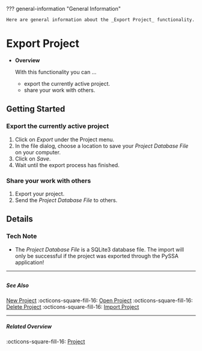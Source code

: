 ??? general-information "General Information"
    
    Here are general information about the _Export Project_ functionality.

# Export Project
<div class="grid cards" markdown>

-   __Overview__

     With this functionality you can ...

    - export the currently active project.
    - share your work with others.


</div>

## Getting Started
### Export the currently active project
1. Click on _Export_ under the Project menu.
2. In the file dialog, choose a location to save your _Project Database File_ on your computer.
3. Click on _Save_.
4. Wait until the export process has finished.

### Share your work with others
1. Export your project.
2. Send the _Project Database File_ to others.

## Details
### Tech Note
- The _Project Database File_ is a SQLite3 database file. The import will only be successful if the project was exported through the PySSA application!

---
##

##### See Also
[New Project](new_project.md) :octicons-square-fill-16: [Open Project](open_project.md) :octicons-square-fill-16: [Delete Project](delete_project.md) :octicons-square-fill-16: [Import Project](import_project.md)

---

##### Related Overview
:octicons-square-fill-16: [Project](index.md)
